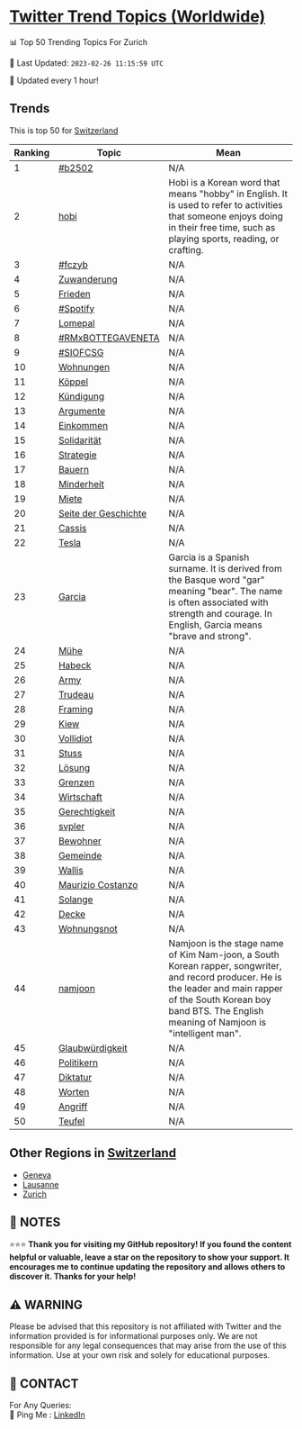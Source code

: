 [Twitter Trend Topics (Worldwide)](https://github.com/ErcinDedeoglu/Twitter-Trend-Topics)
==========


📊 Top 50 Trending Topics For Zurich

📆 Last Updated: `2023-02-26 11:15:59 UTC`

🔧 Updated every 1 hour!


## Trends

This is top 50 for [Switzerland](</Switzerland>)

| Ranking | Topic | Mean |
| ------- | ------------ | ------------ |
| 1 | [#b2502](http://twitter.com/search?q=%23b2502) | N/A |
| 2 | [hobi](http://twitter.com/search?q=hobi) | Hobi is a Korean word that means "hobby" in English. It is used to refer to activities that someone enjoys doing in their free time, such as playing sports, reading, or crafting. |
| 3 | [#fczyb](http://twitter.com/search?q=%23fczyb) | N/A |
| 4 | [Zuwanderung](http://twitter.com/search?q=Zuwanderung) | N/A |
| 5 | [Frieden](http://twitter.com/search?q=Frieden) | N/A |
| 6 | [#Spotify](http://twitter.com/search?q=%23Spotify) | N/A |
| 7 | [Lomepal](http://twitter.com/search?q=Lomepal) | N/A |
| 8 | [#RMxBOTTEGAVENETA](http://twitter.com/search?q=%23RMxBOTTEGAVENETA) | N/A |
| 9 | [#SIOFCSG](http://twitter.com/search?q=%23SIOFCSG) | N/A |
| 10 | [Wohnungen](http://twitter.com/search?q=Wohnungen) | N/A |
| 11 | [Köppel](http://twitter.com/search?q=K%c3%b6ppel) | N/A |
| 12 | [Kündigung](http://twitter.com/search?q=K%c3%bcndigung) | N/A |
| 13 | [Argumente](http://twitter.com/search?q=Argumente) | N/A |
| 14 | [Einkommen](http://twitter.com/search?q=Einkommen) | N/A |
| 15 | [Solidarität](http://twitter.com/search?q=Solidarit%c3%a4t) | N/A |
| 16 | [Strategie](http://twitter.com/search?q=Strategie) | N/A |
| 17 | [Bauern](http://twitter.com/search?q=Bauern) | N/A |
| 18 | [Minderheit](http://twitter.com/search?q=Minderheit) | N/A |
| 19 | [Miete](http://twitter.com/search?q=Miete) | N/A |
| 20 | [Seite der Geschichte](http://twitter.com/search?q=Seite+der+Geschichte) | N/A |
| 21 | [Cassis](http://twitter.com/search?q=Cassis) | N/A |
| 22 | [Tesla](http://twitter.com/search?q=Tesla) | N/A |
| 23 | [Garcia](http://twitter.com/search?q=Garcia) | Garcia is a Spanish surname. It is derived from the Basque word "gar" meaning "bear". The name is often associated with strength and courage. In English, Garcia means "brave and strong". |
| 24 | [Mühe](http://twitter.com/search?q=M%c3%bche) | N/A |
| 25 | [Habeck](http://twitter.com/search?q=Habeck) | N/A |
| 26 | [Army](http://twitter.com/search?q=Army) | N/A |
| 27 | [Trudeau](http://twitter.com/search?q=Trudeau) | N/A |
| 28 | [Framing](http://twitter.com/search?q=Framing) | N/A |
| 29 | [Kiew](http://twitter.com/search?q=Kiew) | N/A |
| 30 | [Vollidiot](http://twitter.com/search?q=Vollidiot) | N/A |
| 31 | [Stuss](http://twitter.com/search?q=Stuss) | N/A |
| 32 | [Lösung](http://twitter.com/search?q=L%c3%b6sung) | N/A |
| 33 | [Grenzen](http://twitter.com/search?q=Grenzen) | N/A |
| 34 | [Wirtschaft](http://twitter.com/search?q=Wirtschaft) | N/A |
| 35 | [Gerechtigkeit](http://twitter.com/search?q=Gerechtigkeit) | N/A |
| 36 | [svpler](http://twitter.com/search?q=svpler) | N/A |
| 37 | [Bewohner](http://twitter.com/search?q=Bewohner) | N/A |
| 38 | [Gemeinde](http://twitter.com/search?q=Gemeinde) | N/A |
| 39 | [Wallis](http://twitter.com/search?q=Wallis) | N/A |
| 40 | [Maurizio Costanzo](http://twitter.com/search?q=Maurizio+Costanzo) | N/A |
| 41 | [Solange](http://twitter.com/search?q=Solange) | N/A |
| 42 | [Decke](http://twitter.com/search?q=Decke) | N/A |
| 43 | [Wohnungsnot](http://twitter.com/search?q=Wohnungsnot) | N/A |
| 44 | [namjoon](http://twitter.com/search?q=namjoon) | Namjoon is the stage name of Kim Nam-joon, a South Korean rapper, songwriter, and record producer. He is the leader and main rapper of the South Korean boy band BTS. The English meaning of Namjoon is "intelligent man". |
| 45 | [Glaubwürdigkeit](http://twitter.com/search?q=Glaubw%c3%bcrdigkeit) | N/A |
| 46 | [Politikern](http://twitter.com/search?q=Politikern) | N/A |
| 47 | [Diktatur](http://twitter.com/search?q=Diktatur) | N/A |
| 48 | [Worten](http://twitter.com/search?q=Worten) | N/A |
| 49 | [Angriff](http://twitter.com/search?q=Angriff) | N/A |
| 50 | [Teufel](http://twitter.com/search?q=Teufel) | N/A |



## Other Regions in [Switzerland](</Switzerland>)

* [Geneva](</Switzerland/Geneva.md>)
* [Lausanne](</Switzerland/Lausanne.md>)
* [Zurich](</Switzerland/Zurich.md>)



## 📝 NOTES

⭐⭐⭐ **Thank you for visiting my GitHub repository! If you found the content helpful or valuable, leave a star on the repository to show your support. It encourages me to continue updating the repository and allows others to discover it. Thanks for your help!**


## ⚠️ WARNING

Please be advised that this repository is not affiliated with Twitter and the information provided is for informational purposes only. We are not responsible for any legal consequences that may arise from the use of this information. Use at your own risk and solely for educational purposes.


## 📨 CONTACT

 For Any Queries:  
            🏓 Ping Me : [LinkedIn](https://www.linkedin.com/in/ercindedeoglu/)
